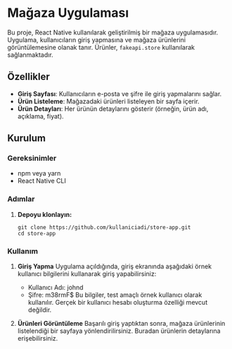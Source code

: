 # Mağaza Uygulaması

Bu proje, React Native kullanılarak geliştirilmiş bir mağaza uygulamasıdır. Uygulama, kullanıcıların giriş yapmasına ve mağaza ürünlerini görüntülemesine olanak tanır. Ürünler, `fakeapi.store` kullanılarak sağlanmaktadır. 

## Özellikler

- **Giriş Sayfası**: Kullanıcıların e-posta ve şifre ile giriş yapmalarını sağlar.
- **Ürün Listeleme**: Mağazadaki ürünleri listeleyen bir sayfa içerir.
- **Ürün Detayları**: Her ürünün detaylarını gösterir (örneğin, ürün adı, açıklama, fiyat).

## Kurulum

### Gereksinimler

- npm veya yarn
- React Native CLI

### Adımlar

1. **Depoyu klonlayın:**

   ```
   git clone https://github.com/kullaniciadi/store-app.git
   cd store-app
   ```

### Kullanım

1. **Giriş Yapma**
 Uygulama açıldığında, giriş ekranında aşağıdaki örnek kullanıcı bilgilerini kullanarak giriş yapabilirsiniz:

    - Kullanıcı Adı: johnd
    - Şifre: m38rmF$
Bu bilgiler, test amaçlı örnek kullanıcı olarak kullanılır. Gerçek bir kullanıcı hesabı oluşturma özelliği mevcut değildir.
2. **Ürünleri Görüntüleme**
 Başarılı giriş yaptıktan sonra, mağaza ürünlerinin listelendiği bir sayfaya yönlendirilirsiniz. Buradan ürünlerin detaylarına erişebilirsiniz.

